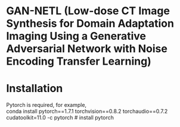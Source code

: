 # GAN-NETL (Low-dose CT Image Synthesis for Domain Adaptation Imaging Using a Generative Adversarial Network with Noise Encoding Transfer Learning)
# Installation
Pytorch is required, for example,  
conda install pytorch==1.7.1 torchvision==0.8.2 torchaudio==0.7.2 cudatoolkit=11.0 -c pytorch  # install pytorch

